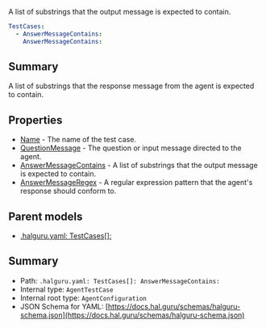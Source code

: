 <!--
title: AnswerMessageContains
description: A list of substrings that the output message is expected to contain.
version: 1.0.0+985fa281609b0afa8cea033581aabacb4efd2baa
generated: true
date: 2025-04-05T19:13:16Z
node: This file is generated by the command-line program: `halguru manual --generate-docs`
-->


A list of substrings that the output message is expected to contain.

```yaml
TestCases:
  - AnswerMessageContains:
    AnswerMessageContains:
```

## Summary

A list of substrings that the response message from the agent is expected to contain.

## Properties

* [Name]((halguru)-testcases-list-name.md) - The name of the test case.
* [QuestionMessage]((halguru)-testcases-list-questionmessage.md) - The question or input message directed to the agent.
* [AnswerMessageContains]((halguru)-testcases-list-answermessagecontains.md) - A list of substrings that the output message is expected to contain.
* [AnswerMessageRegex]((halguru)-testcases-list-answermessageregex.md) - A regular expression pattern that the agent's response should conform to.

## Parent models

* [.halguru.yaml: TestCases[]:]((halguru)-testcases-list.md)
## Summary

* Path: `.halguru.yaml: TestCases[]: AnswerMessageContains:`
* Internal type: `AgentTestCase`
* Internal root type: `AgentConfiguration`
* JSON Schema for YAML: [https://docs.hal.guru/schemas/halguru-schema.json](https://docs.hal.guru/schemas/halguru-schema.json)
